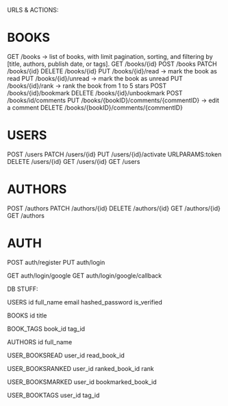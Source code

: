 URLS & ACTIONS:

# BOOKS
GET /books  -> list of books, with limit pagination, sorting, and filtering by [title, authors, publish date, or tags].
GET /books/{id}
POST /books
PATCH /books/{id}
DELETE /books/{id}
PUT /books/{id}/read -> mark the book as read
PUT /books/{id}/unread -> mark the book as unread
PUT /books/{id}/rank -> rank the book from 1 to 5 stars 
POST /books/{id}/bookmark 
DELETE /books/{id}/unbookmark 
POST /books/id/comments
PUT /books/{bookID}/comments/{commentID} -> edit a comment
DELETE /books/{bookID}/comments/{commentID} 

# USERS
POST /users 
PATCH /users/{id}
PUT /users/{id}/activate URLPARAMS:token
DELETE /users/{id}
GET /users/{id}
GET /users

# AUTHORS
POST /authors
PATCH /authors/{id}
DELETE /authors/{id}
GET /authors/{id}
GET /authors 

# AUTH
POST auth/register
PUT auth/login

GET auth/login/google
GET auth/login/google/callback


DB STUFF:



USERS
id
full_name
email
hashed_password
is_verified


BOOKS
id 
title

BOOK_TAGS
book_id
tag_id

AUTHORS
id
full_name


USER_BOOKSREAD
user_id
read_book_id

USER_BOOKSRANKED
user_id
ranked_book_id
rank 

USER_BOOKSMARKED
user_id
bookmarked_book_id 

USER_BOOKTAGS
user_id
tag_id